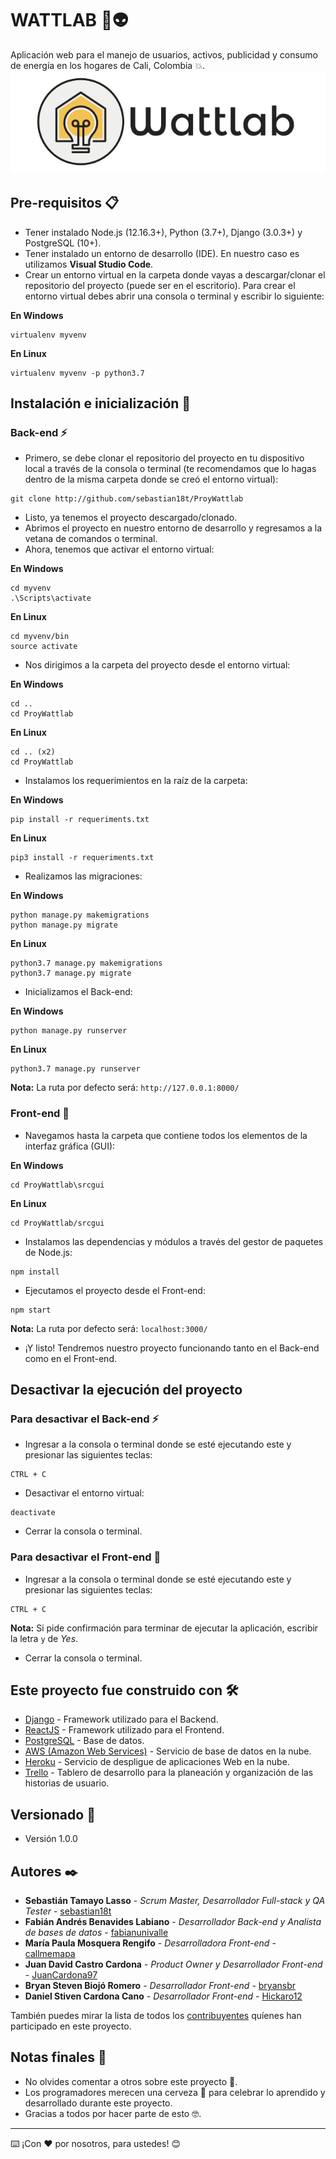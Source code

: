 # WATTLAB 🚀👽
Aplicación web para el manejo de usuarios, activos, publicidad y consumo de energía en los hogares de Cali, Colombia 💥.
![](srcgui/public/imagenes/Imagotipo.png)

## Pre-requisitos 📋
* Tener instalado Node.js (12.16.3+), Python (3.7+), Django (3.0.3+) y PostgreSQL (10+).
* Tener instalado un entorno de desarrollo (IDE). En nuestro caso es utilizamos **Visual Studio Code**.
* Crear un entorno virtual en la carpeta donde vayas a descargar/clonar el repositorio del proyecto (puede ser en el escritorio). Para crear el entorno virtual debes abrir una consola o terminal y escribir lo siguiente:

**En Windows**
```
virtualenv myvenv
```
**En Linux**
```
virtualenv myvenv -p python3.7
```

## Instalación e inicialización 🔧
### Back-end ⚡
* Primero, se debe clonar el repositorio del proyecto en tu dispositivo local a través de la consola o terminal (te recomendamos que lo hagas dentro de la misma carpeta donde se creó el entorno virtual):
```
git clone http://github.com/sebastian18t/ProyWattlab
```
* Listo, ya tenemos el proyecto descargado/clonado.
* Abrimos el proyecto en nuestro entorno de desarrollo y regresamos a la vetana de comandos o terminal.
* Ahora, tenemos que activar el entorno virtual:

**En Windows**
```
cd myvenv
.\Scripts\activate
```
**En Linux**
```
cd myvenv/bin
source activate
```
* Nos dirigimos a la carpeta del proyecto desde el entorno virtual:

**En Windows**
```
cd ..
cd ProyWattlab
```
**En Linux**
```
cd .. (x2)
cd ProyWattlab
```
* Instalamos los requerimientos en la raíz de la carpeta:

**En Windows**
```
pip install -r requeriments.txt
```
**En Linux**
```
pip3 install -r requeriments.txt
```
* Realizamos las migraciones:

**En Windows**
```
python manage.py makemigrations
python manage.py migrate
```
**En Linux**
```
python3.7 manage.py makemigrations
python3.7 manage.py migrate
```
* Inicializamos el Back-end:

**En Windows**
```
python manage.py runserver
```
**En Linux**
```
python3.7 manage.py runserver
```
**Nota:** La ruta por defecto será: ```http://127.0.0.1:8000/```

### Front-end 🎨
* Navegamos hasta la carpeta que contiene todos los elementos de la interfaz gráfica (GUI):

**En Windows**
```
cd ProyWattlab\srcgui
```
**En Linux**
```
cd ProyWattlab/srcgui
```
* Instalamos las dependencias y módulos a través del gestor de paquetes de Node.js:
```
npm install
```
* Ejecutamos el proyecto desde el Front-end:
```
npm start
```
**Nota:** La ruta por defecto será: ```localhost:3000/```
* ¡Y listo! Tendremos nuestro proyecto funcionando tanto en el Back-end como en el Front-end.

## Desactivar la ejecución del proyecto

### Para desactivar el Back-end ⚡

* Ingresar a la consola o terminal donde se esté ejecutando este y presionar las siguientes teclas:
```
CTRL + C
```
* Desactivar el entorno virtual:
```
deactivate
```
* Cerrar la consola o terminal.

### Para desactivar el Front-end 🎨
* Ingresar a la consola o terminal donde se esté ejecutando este y presionar las siguientes teclas:
```
CTRL + C
```
**Nota:** Si pide confirmación para terminar de ejecutar la aplicación, escribir la letra ```y``` de *Yes*.
* Cerrar la consola o terminal.

## Este proyecto fue construido con 🛠️

* [Django](https://www.djangoproject.com/) - Framework utilizado para el Backend.
* [ReactJS](https://es.reactjs.org/) - Framework utilizado para el Frontend.
* [PostgreSQL](https://www.postgresql.org/) - Base de datos.
* [AWS (Amazon Web Services)](https://aws.amazon.com/es/) - Servicio de base de datos en la nube.
* [Heroku](https://www.heroku.com/) - Servicio de despligue de aplicaciones Web en la nube.
* [Trello](https://trello.com/b/WTm7WEHk/wattlab-the-scrum-board) - Tablero de desarrollo para la planeación y organización de las historias de usuario.

## Versionado 📌

* Versión 1.0.0

## Autores ✒️

* **Sebastián Tamayo Lasso** - *Scrum Master, Desarrollador Full-stack y QA Tester* - [sebastian18t](https://github.com/sebastian18t)
* **Fabián Andrés Benavides Labiano** - *Desarrollador Back-end y Analista de bases de datos* - [fabianunivalle](http://github.com/fabianunivalle)
* **María Paula Mosquera Rengifo** - *Desarrolladora Front-end* - [callmemapa](https://github.com/callmemapa)
* **Juan David Castro Cardona** - *Product Owner y Desarrollador Front-end* - [JuanCardona97](https://github.com/JuanCardona97)
* **Bryan Steven Biojó Romero** - *Desarrollador Front-end* - [bryansbr](http://github.com/bryansbr)
* **Daniel Stiven Cardona Cano** - *Desarrollador Front-end* - [Hickaro12](http://github.com/Hickaro12)

También puedes mirar la lista de todos los [contribuyentes](https://github.com/sebastian18t/ProyWattlab/graphs/contributors) quíenes han participado en este proyecto. 

## Notas finales 🎁

* No olvides comentar a otros sobre este proyecto 📢.
* Los programadores merecen una cerveza 🍺 para celebrar lo aprendido y desarrollado durante este proyecto. 
* Gracias a todos por hacer parte de esto 🤓.


---
⌨️ ¡Con ❤️ por nosotros, para ustedes! 😊
